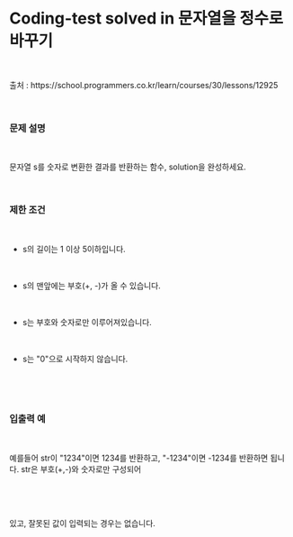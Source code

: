 # Coding-test solved in 문자열을 정수로 바꾸기
<p data-ke-size="size16">&nbsp;</p>
출처 : https://school.programmers.co.kr/learn/courses/30/lessons/12925
<p data-ke-size="size16">&nbsp;</p>
<h3 id="%EB%AC%B-%EC%A-%-C%--%EC%--%A-%EB%AA%--" data-ke-size="size23"><b>문제 설명</b></h3>
<p data-ke-size="size16">&nbsp;</p>
<p data-ke-size="size16">문자열&nbsp;s를&nbsp;숫자로&nbsp;변환한&nbsp;결과를&nbsp;반환하는&nbsp;함수,&nbsp;solution을&nbsp;완성하세요.</p>
<p data-ke-size="size16">&nbsp;</p>
<h3 id="%EB%AC%B-%EC%A-%-C%--%EC%--%A-%EB%AA%--" data-ke-size="size23"><b>제한 조건</b></h3>
<p data-ke-size="size16">&nbsp;</p>
<ul style="list-style-type: disc;" data-ke-list-type="disc">
<li>s의 길이는 1 이상 5이하입니다.</li>
</ul>
<p data-ke-size="size16">&nbsp;</p>
<ul style="list-style-type: disc;" data-ke-list-type="disc">
<li>s의 맨앞에는 부호(+, -)가 올 수 있습니다.</li>
</ul>
<p data-ke-size="size16">&nbsp;</p>
<ul style="list-style-type: disc;" data-ke-list-type="disc">
<li>s는 부호와 숫자로만 이루어져있습니다.</li>
</ul>
<p data-ke-size="size16">&nbsp;</p>
<ul style="list-style-type: disc;" data-ke-list-type="disc">
<li>s는 "0"으로 시작하지 않습니다.</li>
</ul>
<p data-ke-size="size16">&nbsp;</p>
<p data-ke-size="size16">&nbsp;</p>
<h3 id="%EB%AC%B-%EC%A-%-C%--%EC%--%A-%EB%AA%--" data-ke-size="size23"><b>입출력 예</b></h3>
<p data-ke-size="size16">&nbsp;</p>
<p data-ke-size="size16">예를들어 str이 "1234"이면 1234를 반환하고, "-1234"이면 -1234를 반환하면 됩니다. str은 부호(+,-)와 숫자로만 구성되어</p>
<p data-ke-size="size16">&nbsp;</p>
<p data-ke-size="size16">&nbsp;</p>
<p data-ke-size="size16">있고, 잘못된 값이 입력되는 경우는 없습니다.</p>
<p data-ke-size="size16">&nbsp;</p>
<p data-ke-size="size16">&nbsp;</p>
<p data-ke-size="size16">&nbsp;</p>
